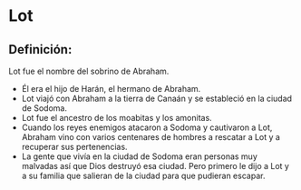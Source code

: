 # Lot

## Definición: 

Lot fue el nombre del sobrino de Abraham.

* Él era el hijo de Harán, el hermano de Abraham.
* Lot viajó con Abraham a la tierra de Canaán y se estableció en la ciudad de Sodoma.
* Lot fue el ancestro de los moabitas y los amonitas.
* Cuando los reyes enemigos atacaron a Sodoma y cautivaron a Lot, Abraham vino con varios centenares de hombres a rescatar a Lot y a recuperar sus pertenencias.
* La gente que vivía en la ciudad de Sodoma eran personas muy malvadas así que Dios destruyó esa ciudad.  Pero primero le dijo a Lot y a su familia que salieran de la ciudad para que pudieran escapar.

